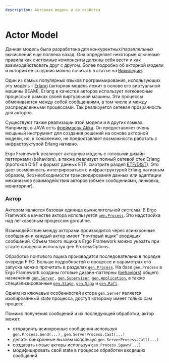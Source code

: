 ```yaml
---
description: Акторная модель и ее свойства
---
```


# Actor Model

Данная модель была разработана для конкурентных/параллельных вычислений еще полвека назад. Она определяет некоторые ключевые правила как системные компоненты должны себя вести и как взаимодействовать друг с другом. Более подробно об акторной модели и истории ее создания можно почитать в статье на [Википедии](https://ru.wikipedia.org/wiki/%D0%9C%D0%BE%D0%B4%D0%B5%D0%BB%D1%8C\_%D0%B0%D0%BA%D1%82%D0%BE%D1%80%D0%BE%D0%B2).

Один из самых популярных языков программирования, использующих эту модель - [Erlang](https://erlang.org) (акторная модель лежит в основе его виртуальной машины BEAM). Erlang в качестве акторов использует легковесные процессы в рамках своей виртуальной машины. Эти процессы обмениваются между собой сообщениями, в том числе и между распределенными процессами. Так реализуется сетевая прозрачность для акторов.

Существуют также реализации этой модели и в других языках. Например, в JAVA есть [фреймворк Akka](https://akka.io). Он предоставляет очень мощьный инструмент для создания решений на основе акторной модели, но, к сожалению, не предоставляет возможности работать с инфраструктурой Erlang нативно.

Ergo Framework реализует акторную модель с готовыми дизайн-паттернами (behaviors), а также реализует полный сетевой стек Erlang (протокол DIST и формат данных ETF. смотрите раздел [ETF/DIST](distributed-nodes/etf-dist.md)). Это дает возможность интегрироваться с инфраструктурой Erlang нативным образом, без необходимости транскодирования данных или адаптации механизмов взаимодействия акторов (обмен сообщениями, линковка, мониторинг).

### Актор

Актором является базовая единица вычислительной системы. В Ergo Framwork в качестве актора используется [`gen.Process`](process.md). Это надстройка над легковесным процессом goroutine.&#x20;

Взаимодействие между акторами производится через асинхронные сообщения и каждый актор имеет "почтовый ящик" входящих сообщений. Объем такого ящика в Ergo Framework можно указать при старте процесса используя gen.ProcessOptions.&#x20;

Обработка почтового ящика производится последовательно в порядке очереди FIFO. Больше подробностей о процессе и параметрах его запуска можно прочитать в разделах [`gen.Process`](process.md). На базе `gen.Process` в Ergo Framework созданы готовые дизайн-паттерны ([behaviors](behavior.md)) общего назначения [`gen.Server`](../generic-behaviors/server/)`,` [`gen.Supervisor`](../generic-behaviors/supervisor.md), [`gen.Application`](../generic-behaviors/application.md), а также специализированные [`gen.Stage`](../generic-behaviors/server/stage.md), [`gen.Saga`](../generic-behaviors/server/saga.md) и [`gen.Raft`](../generic-behaviors/server/raft.md).

Одним из ключевых особенностей актора `gen.Server` является изолированный state процесса, доступ которому имеет только сам процесс.&#x20;

Помимо получения сообщений и их последующей обработки, актор может:

* отправлять асинхронные сообщения используя `gen.Process.Send(...)` , `gen.ServerProcess.Cast(...)`&#x20;
* делать синхронные вызовы используя `gen.ServerProcess.Call(...)`&#x20;
* создавать новые акторы используя `gen.Process.Spawn(...)`
* модифицировать свой state в процессе обработки входящих сообщений

###

